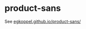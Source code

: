 # product-sans
See [egkoppel.github.io/product-sans/](https://egkoppel.github.io/product-sans/index.html)
